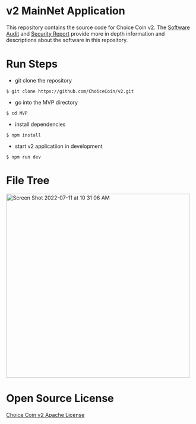 # v2 MainNet Application

This repository contains the source code for Choice Coin v2. The [Software Audit](https://github.com/ChoiceCoin/v2/blob/main/Security/SoftwareAudit.pdf) and [Security Report](https://github.com/ChoiceCoin/v2/blob/main/Security/v2_Security_Report.pdf) provide more in depth information and descriptions about the software in this repository.

# Run Steps

- git clone the repository

```
$ git clone https://github.com/ChoiceCoin/v2.git
```

- go into the MVP directory

```
$ cd MVP
```
- install dependencies

```
$ npm install 
```

- start v2 applicatiion in development

```
$ npm run dev
```

# File Tree

<img width="495" alt="Screen Shot 2022-07-11 at 10 31 06 AM" src="https://user-images.githubusercontent.com/43055154/178323387-3c685cb5-04e4-4c78-821f-c7d585b7f543.png">

# Open Source License

[Choice Coin v2 Apache License](https://github.com/ChoiceCoin/v2/blob/main/LICENSE)


